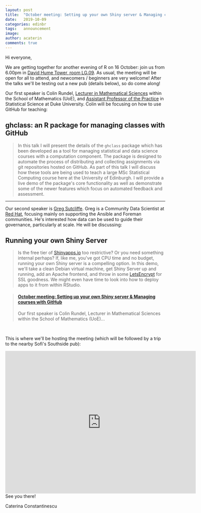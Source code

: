 ```yaml
---
layout: post
title:  "October meeting: Setting up your own Shiny server & Managing courses with GitHub"
date:   2019-10-09
categories: edinbr
tags:   announcement
image:
author: acaterin
comments: true
---
```




Hi everyone,
<br/>


We are getting together for another evening of R on 16 October: join us from 6.00pm in [David Hume Tower, room LG.09](https://www.ed.ac.uk/timetabling-examinations/timetabling/room-bookings/bookable-rooms3/room/0228_-1_LG.09). As usual, the meeting will be open for all to attend, and newcomers / beginners are very welcome! After the talks we'll be testing out a new pub (details below), so do come along!


Our first speaker is Colin Rundel, [Lecturer in Mathematical Sciences](https://www.research.ed.ac.uk/portal/en/persons/colin-rundel(e8a60e39-3c3d-4978-9a77-484a60837d03).html) within the School of Mathematics (UoE), and [Assistant Professor of the Practice](http://www2.stat.duke.edu/~cr173/) in Statistical Science at Duke University. Colin will be focusing on how to use GitHub for teaching:

## ghclass: an R package for managing classes with GitHub

>In this talk I will present the details of the `ghclass` package which has been developed as a tool for managing statistical and data science courses with a computation component. The package is designed to automate the process of distributing and collecting assignments via git repositories hosted on GitHub. As part of this talk I will discuss how these tools are being used to teach a large MSc Statistical Computing course here at the University of Edinburgh. I will provide a live demo of the package's core functionality as well as demonstrate some of the newer features which focus on automated feedback and assessment.

---

Our second speaker is [Greg Sutcliffe](https://emeraldreverie.org/). Greg is a Community Data Scientist at [Red Hat](https://www.redhat.com/en), focusing mainly on supporting the Ansible and Foreman communities. He's interested how data can be used to guide their governance, particularly at scale. He will be discussing:

## Running your own Shiny Server

>Is the free tier of [Shinyapps.io](https://www.shinyapps.io/) too restrictive? Or you need something internal perhaps? If, like me, you've got CPU time and no budget, running your own Shiny server is a compelling option. In this demo, we'll take a clean Debian virtual machine, get Shiny Server up and running, add an Apache frontend, and throw in some [LetsEncrypt](https://letsencrypt.org/) for SSL goodness. We might even have time to look into how to deploy apps to it from within RStudio.









<blockquote class="embedly-card"><h4><a href="https://www.meetup.com/EdinbR/events/265527849/">October meeting: Setting up your own Shiny server & Managing courses with GitHub</a></h4><p>Our first speaker is Colin Rundel, Lecturer in Mathematical Sciences within the School of Mathematics (UoE)...</p></blockquote>
<script async src="//cdn.embedly.com/widgets/platform.js" charset="UTF-8"></script>



<br/>




This is where we'll be hosting the meeting (which will be followed by a trip to the nearby Sofi's Southside pub):

<iframe src="https://www.google.com/maps/embed?pb=!1m18!1m12!1m3!1d2234.356198019003!2d-3.188761183961824!3d55.94319798475859!2m3!1f0!2f0!3f0!3m2!1i1024!2i768!4f13.1!3m3!1m2!1s0x4887c783a3730bcb%3A0x8b232656b3b16a57!2sDavid%20Hume%20Tower%2C%20The%20University%20of%20Edinburgh!5e0!3m2!1sen!2suk!4v1570616890944!5m2!1sen!2suk" width="600" height="450" frameborder="0" style="border:0;" allowfullscreen=""></iframe>
<br/>
See you there!

Caterina Constantinescu
